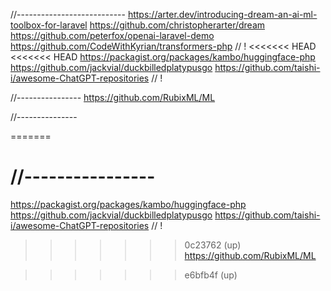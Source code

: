 //---------------------------
https://arter.dev/introducing-dream-an-ai-ml-toolbox-for-laravel
https://github.com/christopherarter/dream
https://github.com/peterfox/openai-laravel-demo
https://github.com/CodeWithKyrian/transformers-php // !
<<<<<<< HEAD
<<<<<<< HEAD
https://packagist.org/packages/kambo/huggingface-php
https://github.com/jackvial/duckbilledplatypusgo
https://github.com/taishi-i/awesome-ChatGPT-repositories   // !

//----------------
https://github.com/RubixML/ML


//---------------

=======

//----------------
=======
https://packagist.org/packages/kambo/huggingface-php
https://github.com/jackvial/duckbilledplatypusgo
https://github.com/taishi-i/awesome-ChatGPT-repositories   // !
>>>>>>> 0c23762 (up)
https://github.com/RubixML/ML


>>>>>>> e6bfb4f (up)
